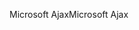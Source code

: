 <span data-ttu-id="53465-101">Microsoft Ajax</span><span class="sxs-lookup"><span data-stu-id="53465-101">Microsoft Ajax</span></span>